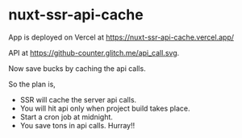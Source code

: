 # nuxt-ssr-api-cache

App is deployed on Vercel at https://nuxt-ssr-api-cache.vercel.app/

API at https://github-counter.glitch.me/api_call.svg.

Now save bucks by caching the api calls.


So the plan is,
- SSR will cache the server api calls.
- You will hit api only when project build takes place.
- Start a cron job at midnight.
- You save tons in api calls.
Hurray!!